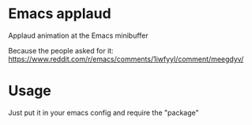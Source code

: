 # Emacs applaud
Applaud animation at the Emacs minibuffer

Because the people asked for it: https://www.reddit.com/r/emacs/comments/1iwfyyl/comment/meegdyv/

# Usage

Just put it in your emacs config and require the "package"

